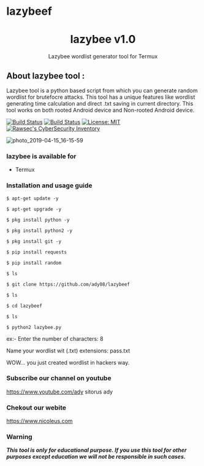 # lazybeef


<h1 align="center">lazybee v1.0</h1>
<p align="center">
      Lazybee wordlist generator tool for Termux 
</p>

## About lazybee tool :

Lazybee tool is a python based script from which you can generate random wordlist for brutefocre attacks. This tool has a unique features like wordlist generating time calculation and direct .txt saving in current directory. This tool works on both rooted Android device and Non-rooted Android device.

[![Build Status](https://img.shields.io/github/stars/noob-hackers/ipdrone.svg)](https://github.com/noob-hackers/ipdrone)
[![Build Status](https://img.shields.io/github/forks/noob-hackers/ipdrone.svg)](https://github.com/noob-hackers/ipdrone)
[![License: MIT](https://img.shields.io/github/license/noob-hackers/ipdrone.svg)](https://github.com/noob-hackers/ipdrone)
[![Rawsec's CyberSecurity Inventory](https://inventory.rawsec.ml/img/badges/Rawsec-inventoried-FF5050_flat.svg)](https://inventory.rawsec.ml/tools.html#p-gen)

![photo_2019-04-15_16-15-59](https://user-images.githubusercontent.com/49580304/56128489-60cc0b80-5f9d-11e9-820e-031c8f3e1afc.jpg)

### lazybee is available for

* Termux

### Installation and usage guide
```
$ apt-get update -y
```
```
$ apt-get upgrade -y
```
```
$ pkg install python -y 
```
```
$ pkg install python2 -y
```
```
$ pkg install git -y
```
```
$ pip install requests
```
```
$ pip install random
```
```
$ ls
```
```
$ git clone https://github.com/ady08/lazybeef
```
```
$ ls
```
```
$ cd lazybeef
```
```
$ ls
```
```
$ python2 lazybee.py
```
ex:- Enter the number of characters: 8

Name your wordlist wit (.txt) extensions: pass.txt

WOW... you just created wordlist in hackers way.

### Subscribe our channel on youtube
https://www.youtube.com/ady sitorus ady

### Chekout our webite 
https://www.nicoleus.com
     
### Warning

***This tool is only for educational purpose. If you use this tool for other purposes except education we will not be responsible in such cases.***
